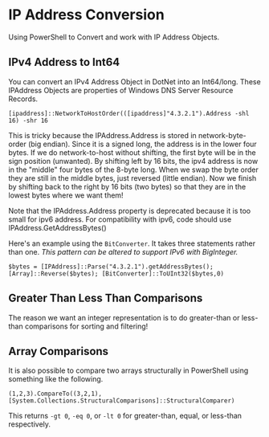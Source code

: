 # IP Address Conversion

Using PowerShell to Convert and work with IP Address Objects.

## IPv4 Address to Int64

You can convert an IPv4 Address Object in DotNet into an Int64/long. These IPAddress Objects are properties of Windows DNS Server Resource Records.

`[ipaddress]::NetworkToHostOrder(([ipaddress]"4.3.2.1").Address -shl 16) -shr 16`

This is tricky because the IPAddress.Address is stored in network-byte-order (big endian).
Since it is a signed long, the address is in the lower four bytes.
If we do network-to-host without shifting, the first byte will be in the sign position (unwanted).
By shifting left by 16 bits, the ipv4 address is now in the "middle" four bytes of the 8-byte long.
When we swap the byte order they are still in the middle bytes, just reversed (little endian).
Now we finish by shifting back to the right by 16 bits (two bytes) so that they are in the lowest bytes where we want them!

Note that the IPAddress.Address property is deprecated because it is too small for ipv6 address.
For compatibility with ipv6, code should use IPAddress.GetAddressBytes()

Here's an example using the `BitConverter`. It takes three statements rather than one. 
*This pattern can be altered to support IPv6 with BigInteger.*

`$bytes = [IPAddress]::Parse("4.3.2.1").getAddressBytes(); [Array]::Reverse($bytes); [BitConverter]::ToUInt32($bytes,0)`

## Greater Than Less Than Comparisons

The reason we want an integer representation is to do greater-than or less-than comparisons for sorting and filtering!

## Array Comparisons

It is also possible to compare two arrays structurally in PowerShell using something like the following.

`(1,2,3).CompareTo((3,2,1),[System.Collections.StructuralComparisons]::StructuralComparer)`

This returns `-gt 0`, `-eq 0`, or `-lt 0` for greater-than, equal, or less-than respectively.
